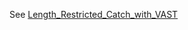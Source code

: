 See [Length_Restricted_Catch_with_VAST](https://github.com/John-R-Wallace-NOAA/Length_Restricted_Catch_with_VAST)
